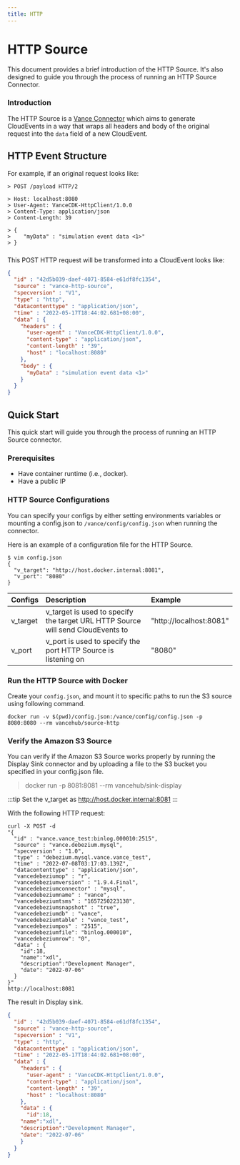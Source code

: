 ```yaml
---
title: HTTP
---
```


# HTTP Source
This document provides a brief introduction of the HTTP Source. It's also designed to guide you through the
process of running an HTTP Source Connector.

### Introduction

The HTTP Source is a [Vance Connector][vc] which aims to generate CloudEvents in a way that wraps all headers and body of the
original request into the `data` field of a new CloudEvent.

## HTTP Event Structure
For example, if an original request looks like:
```http
> POST /payload HTTP/2

> Host: localhost:8080
> User-Agent: VanceCDK-HttpClient/1.0.0
> Content-Type: application/json
> Content-Length: 39

> {
>    "myData" : "simulation event data <1>"
> }
```
###
This POST HTTP request will be transformed into a CloudEvent looks like:

``` json
{
  "id" : "42d5b039-daef-4071-8584-e61df8fc1354",
  "source" : "vance-http-source",
  "specversion" : "V1",
  "type" : "http",
  "datacontenttype" : "application/json",
  "time" : "2022-05-17T18:44:02.681+08:00",
  "data" : {
    "headers" : {
      "user-agent" : "VanceCDK-HttpClient/1.0.0",
      "content-type" : "application/json",
      "content-length" : "39",
      "host" : "localhost:8080"
    },
    "body" : {
      "myData" : "simulation event data <1>"
    }
  }
}
```

## Quick Start
This quick start will guide you through the process of running an HTTP Source connector.

### Prerequisites
- Have container runtime (i.e., docker).
- Have a public IP

### HTTP Source Configurations
You can specify your configs by either setting environments variables or mounting a config.json to
`/vance/config/config.json` when running the connector.

Here is an example of a configuration file for the HTTP Source.
```shell
$ vim config.json
{
  "v_target": "http://host.docker.internal:8081",
  "v_port": "8080"
}
```

| Configs   | Description                                                                     | Example                 |
|:----------|:--------------------------------------------------------------------------------|:------------------------|
| v_target  | v_target is used to specify the target URL HTTP Source will send CloudEvents to | "http://localhost:8081" |
| v_port    | v_port is used to specify the port HTTP Source is listening on                  | "8080"                  |

### Run the HTTP Source with Docker
Create your `config.json`, and mount it to specific paths to run the S3 source using following command.

```shell
docker run -v $(pwd)/config.json:/vance/config/config.json -p 8080:8080 --rm vancehub/source-http
```

### Verify the Amazon S3 Source
You can verify if the Amazon S3 Source works properly by running the Display Sink connector and by uploading a file to the S3 bucket you specified in your config.json file.
> docker run -p 8081:8081 --rm vancehub/sink-display

:::tip
Set the v_target as http://host.docker.internal:8081
:::

With the following HTTP request:
```shell
curl -X POST -d 
"{
  "id" : "vance.vance_test:binlog.000010:2515",
  "source" : "vance.debezium.mysql",
  "specversion" : "1.0",
  "type" : "debezium.mysql.vance.vance_test",
  "time" : "2022-07-08T03:17:03.139Z",
  "datacontenttype" : "application/json",
  "vancedebeziumop" : "r",
  "vancedebeziumversion" : "1.9.4.Final",
  "vancedebeziumconnector" : "mysql",
  "vancedebeziumname" : "vance",
  "vancedebeziumtsms" : "1657250223138",
  "vancedebeziumsnapshot" : "true",
  "vancedebeziumdb" : "vance",
  "vancedebeziumtable" : "vance_test",
  "vancedebeziumpos" : "2515",
  "vancedebeziumfile": "binlog.000010",
  "vancedebeziumrow": "0",
  "data" : {
    "id":18,
    "name":"xdl",
    "description":"Development Manager",
    "date": "2022-07-06"
  }
}"
http://localhost:8081 
```

The result in Display sink.
``` json
{
  "id" : "42d5b039-daef-4071-8584-e61df8fc1354",
  "source" : "vance-http-source",
  "specversion" : "V1",
  "type" : "http",
  "datacontenttype" : "application/json",
  "time" : "2022-05-17T18:44:02.681+08:00",
  "data" : {
    "headers" : {
      "user-agent" : "VanceCDK-HttpClient/1.0.0",
      "content-type" : "application/json",
      "content-length" : "39",
      "host" : "localhost:8080"
    },
    "data" : {
      "id":18,
    "name":"xdl",
    "description":"Development Manager",
    "date": "2022-07-06"
    }
  }
}
```

[vc]: https://github.com/linkall-labs/vance-docs/blob/main/docs/concept.md
[config]: https://github.com/linkall-labs/vance-docs/blob/main/docs/connector.md